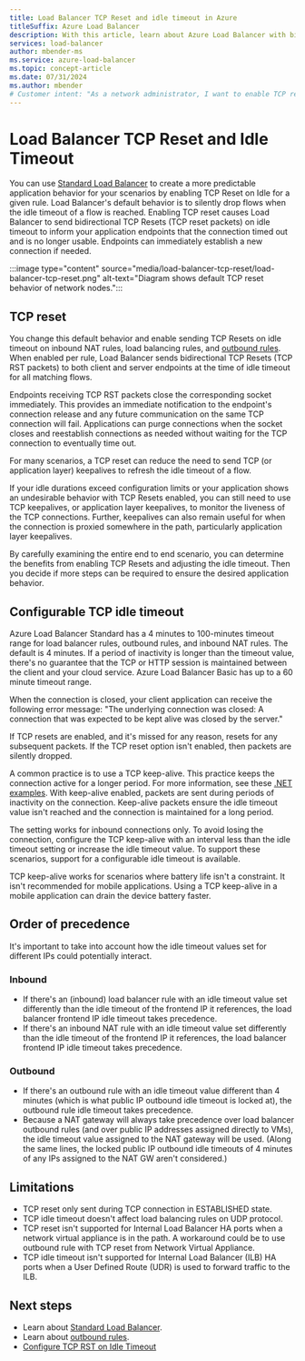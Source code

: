 ```yaml
---
title: Load Balancer TCP Reset and idle timeout in Azure
titleSuffix: Azure Load Balancer
description: With this article, learn about Azure Load Balancer with bidirectional TCP Reset packets on idle timeout.
services: load-balancer
author: mbender-ms
ms.service: azure-load-balancer
ms.topic: concept-article
ms.date: 07/31/2024
ms.author: mbender
# Customer intent: "As a network administrator, I want to enable TCP resets on idle timeout for load balancer rules, so that I can enhance application responsiveness by promptly notifying endpoints of closed connections."
---
```


# Load Balancer TCP Reset and Idle Timeout

You can use [Standard Load Balancer](./load-balancer-overview.md) to create a more predictable application behavior for your scenarios by enabling TCP Reset on Idle for a given rule. Load Balancer's default behavior is to silently drop flows when the idle timeout of a flow is reached. Enabling TCP reset causes Load Balancer to send bidirectional TCP Resets (TCP reset packets) on idle timeout to inform your application endpoints that the connection timed out and is no longer usable. Endpoints can immediately establish a new connection if needed.

:::image type="content" source="media/load-balancer-tcp-reset/load-balancer-tcp-reset.png" alt-text="Diagram shows default TCP reset behavior of network nodes.":::
 
## TCP reset

You change this default behavior and enable sending TCP Resets on idle timeout on inbound NAT rules, load balancing rules, and [outbound rules](./load-balancer-outbound-connections.md#outboundrules). When enabled per rule, Load Balancer sends bidirectional TCP Resets (TCP RST packets) to both client and server endpoints at the time of idle timeout for all matching flows.

Endpoints receiving TCP RST packets close the corresponding socket immediately. This provides an immediate notification to the endpoint's connection release and any future communication on the same TCP connection will fail. Applications can purge connections when the socket closes and reestablish connections as needed without waiting for the TCP connection to eventually time out.

For many scenarios, a TCP reset can reduce the need to send TCP (or application layer) keepalives to refresh the idle timeout of a flow. 

If your idle durations exceed configuration limits or your application shows an undesirable behavior with TCP Resets enabled, you can still need to use TCP keepalives, or application layer keepalives, to monitor the liveness of the TCP connections. Further, keepalives can also remain useful for when the connection is proxied somewhere in the path, particularly application layer keepalives. 

By carefully examining the entire end to end scenario, you can determine the benefits from enabling TCP Resets and adjusting the idle timeout. Then you decide if more steps can be required to ensure the desired application behavior.

## Configurable TCP idle timeout

Azure Load Balancer Standard has a 4 minutes to 100-minutes timeout range for load balancer rules, outbound rules, and inbound NAT rules. The default is 4 minutes. If a period of inactivity is longer than the timeout value, there's no guarantee that the TCP or HTTP session is maintained between the client and your cloud service. Azure Load Balancer Basic has up to a 60 minute timeout range.

When the connection is closed, your client application can receive the following error message: "The underlying connection was closed: A connection that was expected to be kept alive was closed by the server."

If TCP resets are enabled, and it's missed for any reason, resets for any subsequent packets. If the TCP reset option isn't enabled, then packets are silently dropped.

A common practice is to use a TCP keep-alive. This practice keeps the connection active for a longer period. For more information, see these [.NET examples](/dotnet/api/system.net.servicepoint.settcpkeepalive). With keep-alive enabled, packets are sent during periods of inactivity on the connection. Keep-alive packets ensure the idle timeout value isn't reached and the connection is maintained for a long period.

The setting works for inbound connections only. To avoid losing the connection, configure the TCP keep-alive with an interval less than the idle timeout setting or increase the idle timeout value. To support these scenarios, support for a configurable idle timeout is available.

TCP keep-alive works for scenarios where battery life isn't a constraint. It isn't recommended for mobile applications. Using a TCP keep-alive in a mobile application can drain the device battery faster.

## Order of precedence

It's important to take into account how the idle timeout values set for different IPs could potentially interact.

### Inbound

- If there's an (inbound) load balancer rule with an idle timeout value set differently than the idle timeout of the frontend IP it references, the load balancer frontend IP idle timeout takes precedence.
- If there's an inbound NAT rule with an idle timeout value set differently than the idle timeout of the frontend IP it references, the load balancer frontend IP idle timeout takes precedence.

### Outbound

- If there's an outbound rule with an idle timeout value different than 4 minutes (which is what public IP outbound idle timeout is locked at), the outbound rule idle timeout takes precedence.
- Because a NAT gateway will always take precedence over load balancer outbound rules (and over public IP addresses assigned directly to VMs), the idle timeout value assigned to the NAT gateway will be used. (Along the same lines, the locked public IP outbound idle timeouts of 4 minutes of any IPs assigned to the NAT GW aren't considered.) 

## Limitations

- TCP reset only sent during TCP connection in ESTABLISHED state.
- TCP idle timeout doesn't affect load balancing rules on UDP protocol.
- TCP reset isn't supported for Internal Load Balancer HA ports when a network virtual appliance is in the path. A workaround could be to use outbound rule with TCP reset from Network Virtual Appliance.
- TCP idle timeout isn't supported for Internal Load Balancer (ILB) HA ports when a User Defined Route (UDR) is used to forward traffic to the ILB.  

## Next steps

- Learn about [Standard Load Balancer](./load-balancer-overview.md).
- Learn about [outbound rules](./load-balancer-outbound-connections.md#outboundrules).
- [Configure TCP RST on Idle Timeout](load-balancer-tcp-idle-timeout.md)
